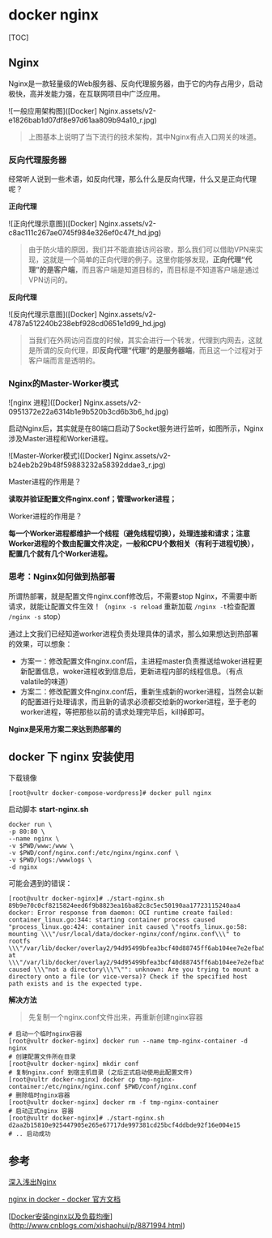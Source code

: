 # docker nginx

[TOC]

## Nginx

Nginx是一款轻量级的Web服务器、反向代理服务器，由于它的内存占用少，启动极快，高并发能力强，在互联网项目中广泛应用。

![一般应用架构图]([Docker] Nginx.assets/v2-e1826bab1d07df8e97d61aa809b94a10_r.jpg)



> 上图基本上说明了当下流行的技术架构，其中Nginx有点入口网关的味道。



### 反向代理服务器

经常听人说到一些术语，如反向代理，那么什么是反向代理，什么又是正向代理呢？

**正向代理**

![正向代理示意图]([Docker] Nginx.assets/v2-c8ac111c267ae0745f984e326ef0c47f_hd.jpg)



> 由于防火墙的原因，我们并不能直接访问谷歌，那么我们可以借助VPN来实现，这就是一个简单的正向代理的例子。这里你能够发现，**正向代理“代理”的是客户端**，而且客户端是知道目标的，而目标是不知道客户端是通过VPN访问的。



**反向代理**

![反向代理示意图]([Docker] Nginx.assets/v2-4787a512240b238ebf928cd0651e1d99_hd.jpg)



> 当我们在外网访问百度的时候，其实会进行一个转发，代理到内网去，这就是所谓的反向代理，即**反向代理“代理”的是服务器端**，而且这一个过程对于客户端而言是透明的。



### Nginx的Master-Worker模式

![nginx 进程]([Docker] Nginx.assets/v2-0951372e22a6314b1e9b520b3cd6b3b6_hd.jpg)

启动Nginx后，其实就是在80端口启动了Socket服务进行监听，如图所示，Nginx涉及Master进程和Worker进程。

![Master-Worker模式]([Docker] Nginx.assets/v2-b24eb2b29b48f59883232a58392ddae3_r.jpg)





Master进程的作用是？

**读取并验证配置文件nginx.conf；管理worker进程；**

Worker进程的作用是？

**每一个Worker进程都维护一个线程（避免线程切换），处理连接和请求；注意Worker进程的个数由配置文件决定，一般和CPU个数相关（有利于进程切换），配置几个就有几个Worker进程。**



### 思考：Nginx如何做到热部署

所谓热部署，就是配置文件nginx.conf修改后，不需要stop Nginx，不需要中断请求，就能让配置文件生效！（`nginx -s reload` 重新加载 `/nginx -t`检查配置 `/nginx -s` stop）

通过上文我们已经知道worker进程负责处理具体的请求，那么如果想达到热部署的效果，可以想象：

- 方案一：修改配置文件nginx.conf后，主进程master负责推送给woker进程更新配置信息，woker进程收到信息后，更新进程内部的线程信息。（有点valatile的味道）
- 方案二：修改配置文件nginx.conf后，重新生成新的worker进程，当然会以新的配置进行处理请求，而且新的请求必须都交给新的worker进程，至于老的worker进程，等把那些以前的请求处理完毕后，kill掉即可。

**Nginx是采用方案二来达到热部署的**



## docker 下 nginx 安装使用

下载镜像

```shell
[root@vultr docker-compose-wordpress]# docker pull nginx
```

启动脚本 **start-nginx.sh**

```shell
docker run \
-p 80:80 \
--name nginx \
-v $PWD/www:/www \
-v $PWD/conf/nginx.conf:/etc/nginx/nginx.conf \
-v $PWD/logs:/wwwlogs \
-d nginx
```

可能会遇到的错误：

```shell
[root@vultr docker-nginx]# ./start-nginx.sh 
89b9e70c0cf8215824eed6f9b8823ea16ba82c8c5ec50190aa17723115240aa4
docker: Error response from daemon: OCI runtime create failed: container_linux.go:344: starting container process caused "process_linux.go:424: container init caused \"rootfs_linux.go:58: mounting \\\"/usr/local/data/docker-nginx/conf/nginx.conf\\\" to rootfs \\\"/var/lib/docker/overlay2/94d95499bfea3bcf40d88745ff6ab104ee7e2efba5d530ce2b6fe0536f4e0469/merged\\\" at \\\"/var/lib/docker/overlay2/94d95499bfea3bcf40d88745ff6ab104ee7e2efba5d530ce2b6fe0536f4e0469/merged/etc/nginx/nginx.conf\\\" caused \\\"not a directory\\\"\"": unknown: Are you trying to mount a directory onto a file (or vice-versa)? Check if the specified host path exists and is the expected type.
```

**解决方法**

> 先复制一个nginx.conf文件出来，再重新创建nginx容器

```shell
# 启动一个临时nginx容器
[root@vultr docker-nginx] docker run --name tmp-nginx-container -d nginx
# 创建配置文件所在目录
[root@vultr docker-nginx] mkdir conf
# 复制nginx.conf 到宿主机目录 (之后正式启动使用此配置文件)
[root@vultr docker-nginx] docker cp tmp-nginx-container:/etc/nginx/nginx.conf $PWD/conf/nginx.conf
# 删除临时nginx容器
[root@vultr docker-nginx] docker rm -f tmp-nginx-container
# 启动正式nginx 容器
[root@vultr docker-nginx]# ./start-nginx.sh 
d2aa2b15810e925447905e265e67717de997381cd25bcf4ddbde92f16e004e15
# .. 启动成功
```



## 参考

[深入浅出Nginx](https://www.jianshu.com/p/5eab0f83e3b4)

[nginx in docker - docker 官方文档](https://docs.docker.com/samples/library/nginx/)

[[Docker安装nginx以及负载均衡](https://www.cnblogs.com/xishaohui/p/8871994.html)](http://www.cnblogs.com/xishaohui/p/8871994.html)